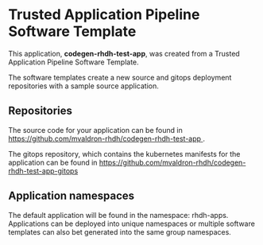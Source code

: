 # Trusted Application Pipeline Software Template

This application, **codegen-rhdh-test-app**, was created from a Trusted Application Pipeline Software Template.

The software templates create a new source and gitops deployment repositories with a sample source application. 

## Repositories

The source code for your application can be found in [https://github.com/mvaldron-rhdh/codegen-rhdh-test-app ](https://github.com/mvaldron-rhdh/codegen-rhdh-test-app ).
 
The gitops repository, which contains the kubernetes manifests for the application can be found in 
[https://github.com/mvaldron-rhdh/codegen-rhdh-test-app-gitops ](https://github.com/mvaldron-rhdh/codegen-rhdh-test-app-gitops ) 

## Application namespaces 

The default application will be found in the namespace: rhdh-apps. Applications can be deployed into unique namespaces or multiple software templates can also bet generated into the same group namespaces.  